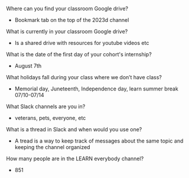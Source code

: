 Where can you find your classroom Google drive?
- Bookmark tab on the top of the 2023d channel

What is currently in your classroom Google drive?
- Is a shared drive with resources for youtube videos etc

What is the date of the first day of your cohort's internship?
- August 7th

What holidays fall during your class where we don’t have class?
- Memorial day, Juneteenth, Independence day, learn summer break 07/10-07/14

What Slack channels are you in?
-  veterans, pets, everyone, etc

What is a thread in Slack and when would you use one? 
- A tread is a way to keep track of messages about the same topic and keeping the channel organized

How many people are in the LEARN everybody channel?
- 851
